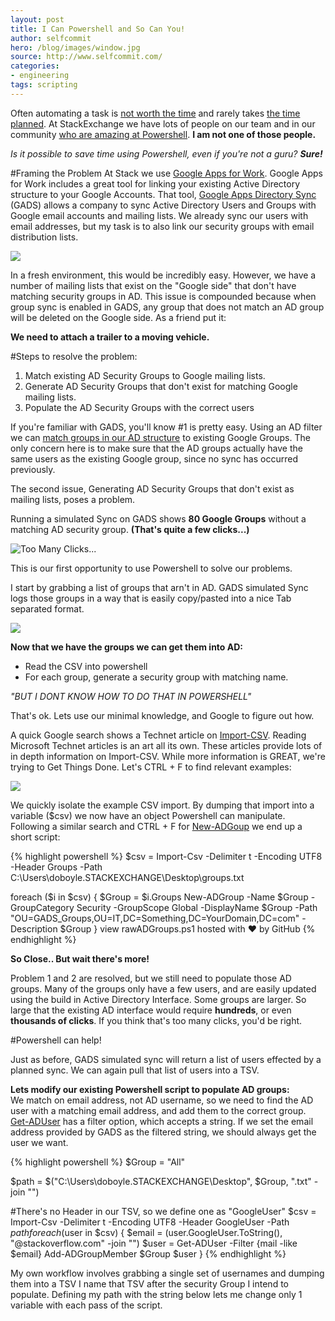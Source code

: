 ```yaml
---
layout: post
title: I Can Powershell and So Can You!
author: selfcommit
hero: /blog/images/window.jpg
source: http://www.selfcommit.com/
categories:
- engineering
tags: scripting
---
```


Often automating a task is [not worth the time](http://xkcd.com/1205/) and rarely takes [the time planned](http://xkcd.com/1319/).  At StackExchange we have lots of people on our team and in our community [who are amazing at Powershell](http://stackoverflow.com/tags/powershell/hot). **I am not one of those people.**

*Is it possible to save time using Powershell, even if you're not a guru? **Sure!***

#Framing the Problem
At Stack we use [Google Apps for Work](http://www.google.com/enterprise/apps/business/).  Google Apps for Work includes a great tool for linking your existing Active Directory structure to your Google Accounts.  That tool, [Google Apps Directory Sync](https://support.google.com/a/answer/106368?hl=en) (GADS) allows a company to sync Active Directory Users and Groups with Google email accounts and mailing lists.  We already sync our users with email addresses, but my task is to also link our security groups with email distribution lists.  

![](http://i.imgur.com/s8lWuF5.png)

In a fresh environment, this would be incredibly easy.  However, we have a number of mailing lists that exist on the "Google side" that don't have matching security groups in AD.  This issue is compounded because when group sync is enabled in GADS, any group that does not match an AD group will be deleted on the Google side.  As a friend put it:

**We need to attach a trailer to a moving vehicle.**

#Steps to resolve the problem:
1. Match existing AD Security Groups to Google mailing lists.
2. Generate AD Security Groups that don't exist for matching Google mailing lists.
3. Populate the AD Security Groups with the correct users

If you're familiar with GADS, you'll know #1 is pretty easy.  Using an AD filter we can [match groups in our AD structure](https://www.google.com/support/enterprise/static/gapps/docs/admin/en/gads/admin/config_group_sync.html) to existing Google Groups. The only concern here is to make sure that the AD groups actually have the same users as the existing Google group, since no sync has occurred previously.  

The second issue, Generating AD Security Groups that don't exist as mailing lists, poses a problem.

Running a simulated Sync on GADS shows **80 Google Groups** without a matching AD security group. **(That's quite a few clicks...)**

![Too Many Clicks...](http://i.imgur.com/6l48aYe.jpg)

This is our first opportunity to use Powershell to solve our problems.  

I start by grabbing a list of groups that arn't in AD.  GADS simulated Sync logs those groups in a way that is easily copy/pasted into a nice Tab separated format.

![](http://4.bp.blogspot.com/-Pmb4Odbat8k/VBj_pFaGwrI/AAAAAAAAE0k/ytn4GoF_Qgo/s1600/copy-csv.gif)

**Now that we have the groups we can get them into AD:**
* Read the CSV into powershell
* For each group, generate a security group with matching name.

*"BUT I DONT KNOW HOW TO DO THAT IN POWERSHELL"*

That's ok.  Lets use our minimal knowledge, and Google to figure out how.

A quick Google search shows a Technet article on [Import-CSV](http://technet.microsoft.com/en-us/library/ee176874.aspx).  Reading Microsoft Technet articles is an art all its own.  These articles provide lots of in depth information on Import-CSV.  While more information is GREAT, we're trying to Get Things Done.  Let's CTRL + F to find relevant examples:

![](http://3.bp.blogspot.com/-1bdYBYACh2A/VBhwbOdYh2I/AAAAAAAAEzo/GdbgxGQvFC4/s1600/Import_csv.gif)

We quickly isolate the example CSV import.  By dumping that import into a variable ($csv) we now have an object Powershell can manipulate.  Following a similar search and CTRL + F for [New-ADGoup](http://technet.microsoft.com/en-us/library/ee617258.aspx) we end up a short script:

{% highlight powershell %}
$csv = Import-Csv -Delimiter t -Encoding UTF8 -Header Groups -Path C:\Users\doboyle.STACKEXCHANGE\Desktop\groups.txt
 
foreach ($i in $csv) {
$Group = $i.Groups
New-ADGroup -Name $Group -GroupCategory Security -GroupScope Global -DisplayName $Group -Path "OU=GADS_Groups,OU=IT,DC=Something,DC=YourDomain,DC=com" -Description $Group
}
view rawADGroups.ps1 hosted with ❤ by GitHub
{% endhighlight %}

**So Close.. But wait there's more!**

Problem 1 and 2 are resolved, but we still need to populate those AD groups.  Many of the groups only have a few users, and are easily updated using the build in Active Directory Interface.  Some groups are larger.  So large that the existing AD interface would require **hundreds**, or even **thousands of clicks**.  If you think that's too many clicks, you'd be right.


#Powershell can help!

Just as before, GADS simulated sync will return a list of users effected by a planned sync.  We can again pull that list of users into a TSV.

**Lets modify our existing Powershell script to populate AD groups:**  
We match on email address, not AD username, so we need to find the AD user with a matching email address, and add them to the correct group. [Get-ADUser](http://technet.microsoft.com/en-us/library/ee617241.aspx) has a filter option, which accepts a string.  If we set the email address provided by GADS as the filtered string, we should always get the user we want.

{% highlight powershell %}
$Group = "All"
 
$path = $("C:\Users\doboyle.STACKEXCHANGE\Desktop\", $Group, ".txt" -join "")
 
#There's no Header in our TSV, so we define one as "GoogleUser"
$csv = Import-Csv -Delimiter t -Encoding UTF8 -Header GoogleUser -Path $path
foreach ($user in $csv) {
$email = $($user.GoogleUser.ToString(), "@stackoverflow.com" -join "")
$user = Get-ADUser -Filter {mail -like $email}
Add-ADGroupMember $Group $user 
}
{% endhighlight %}

My own workflow involves grabbing a single set of usernames and dumping them into a TSV
I name that TSV after the security Group I intend to populate.
Defining my path with the string below lets me change only 1 variable with each pass of the script.